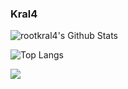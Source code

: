 ### Kral4

<!--
**rootkral4/rootkral4** is a ✨ _special_ ✨ repository because its `README.md` (this file) appears on your GitHub profile.

Here are some ideas to get you started:

- 🔭 I’m currently working on ...
- 🌱 I’m currently learning ...
- 👯 I’m looking to collaborate on ...
- 🤔 I’m looking for help with ...
- 💬 Ask me about ...
- 📫 How to reach me: ...
- 😄 Pronouns: ...
- ⚡ Fun fact: ...
-->

![rootkral4's Github Stats](https://github-readme-stats.vercel.app/api?username=rootkral4&show_icons=true&theme=dark)

![Top Langs](https://github-readme-stats.vercel.app/api/top-langs/?username=rootkral4&theme=dark)

![](https://komarev.com/ghpvc/?username=rootkral4&color=ff0000)
